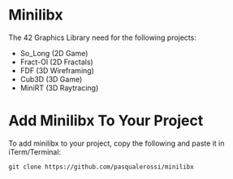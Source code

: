 # Minilibx

The 42 Graphics Library need for the following projects:

- So_Long (2D Game)
- Fract-Ol (2D Fractals)
- FDF (3D Wireframing)
- Cub3D (3D Game)
- MiniRT (3D Raytracing)

# Add Minilibx To Your Project

To add minilibx to your project, copy the following and paste it in iTerm/Terminal:
```
git clone https://github.com/pasqualerossi/minilibx
```
